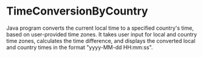# TimeConversionByCountry
Java program converts the current local time to a specified country's time, based on user-provided time zones. It takes user input for local and country time zones, calculates the time difference, and displays the converted local and country times in the format "yyyy-MM-dd HH:mm:ss".
